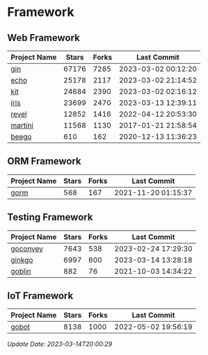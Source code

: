 # Framework

## Web Framework
| Project Name | Stars | Forks | Last Commit |
| ------------ | ----- | ----- | ----------- |
| [gin](https://github.com/gin-gonic/gin) | 67176 | 7285 | 2023-03-02 00:12:20 |
| [echo](https://github.com/labstack/echo) | 25178 | 2117 | 2023-03-02 21:14:52 |
| [kit](https://github.com/go-kit/kit) | 24684 | 2390 | 2023-03-02 02:16:12 |
| [iris](https://github.com/kataras/iris) | 23699 | 2470 | 2023-03-13 12:39:11 |
| [revel](https://github.com/revel/revel) | 12852 | 1416 | 2022-04-12 20:53:30 |
| [martini](https://github.com/go-martini/martini) | 11568 | 1130 | 2017-01-21 21:58:54 |
| [beego](https://github.com/astaxie/beego) | 610 | 162 | 2020-12-13 11:36:23 |

## ORM Framework
| Project Name | Stars | Forks | Last Commit |
| ------------ | ----- | ----- | ----------- |
| [gorm](https://github.com/jinzhu/gorm) | 568 | 167 | 2021-11-20 01:15:37 |

## Testing Framework
| Project Name | Stars | Forks | Last Commit |
| ------------ | ----- | ----- | ----------- |
| [goconvey](https://github.com/smartystreets/goconvey) | 7643 | 538 | 2023-02-24 17:29:30 |
| [ginkgo](https://github.com/onsi/ginkgo) | 6997 | 600 | 2023-03-14 13:28:18 |
| [goblin](https://github.com/franela/goblin) | 882 | 76 | 2021-10-03 14:34:22 |

## IoT Framework
| Project Name | Stars | Forks | Last Commit |
| ------------ | ----- | ----- | ----------- |
| [gobot](https://github.com/hybridgroup/gobot) | 8138 | 1000 | 2022-05-02 19:56:19 |

*Update Date: 2023-03-14T20:00:29*
